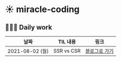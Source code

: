 # ☀️ miracle-coding

## 👨🏻‍💻 Daily work

| 날짜            | TIL 내용   | 링크                                                        |
| --------------- | ---------- | ----------------------------------------------------------- |
| 2021-08-02 (월) | SSR vs CSR | [블로그로 가기](https://velog.io/@ongsim123/TIL-SSR-vs-CSR) |
